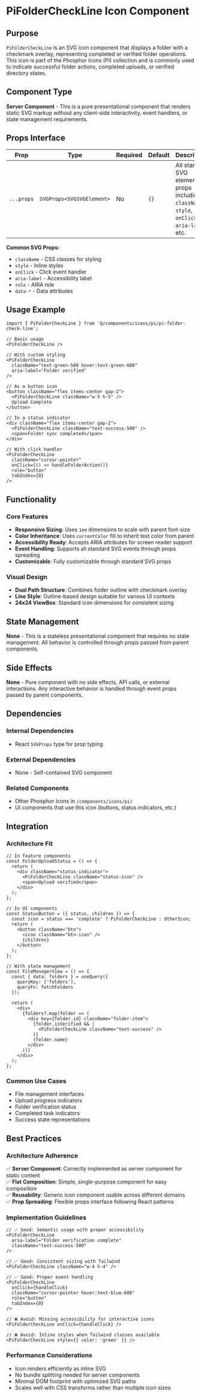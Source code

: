 # PiFolderCheckLine Icon Component

## Purpose
`PiFolderCheckLine` is an SVG icon component that displays a folder with a checkmark overlay, representing completed or verified folder operations. This icon is part of the Phosphor Icons (Pi) collection and is commonly used to indicate successful folder actions, completed uploads, or verified directory states.

## Component Type
**Server Component** - This is a pure presentational component that renders static SVG markup without any client-side interactivity, event handlers, or state management requirements.

## Props Interface

| Prop | Type | Required | Default | Description |
|------|------|----------|---------|-------------|
| `...props` | `SVGProps<SVGSVGElement>` | No | `{}` | All standard SVG element props including `className`, `style`, `onClick`, `aria-label`, etc. |

**Common SVG Props:**
- `className` - CSS classes for styling
- `style` - Inline styles
- `onClick` - Click event handler
- `aria-label` - Accessibility label
- `role` - ARIA role
- `data-*` - Data attributes

## Usage Example

```tsx
import { PiFolderCheckLine } from '@/components/icons/pi/pi-folder-check-line';

// Basic usage
<PiFolderCheckLine />

// With custom styling
<PiFolderCheckLine 
  className="text-green-500 hover:text-green-600" 
  aria-label="Folder verified"
/>

// As a button icon
<button className="flex items-center gap-2">
  <PiFolderCheckLine className="w-5 h-5" />
  Upload Complete
</button>

// In a status indicator
<div className="flex items-center gap-2">
  <PiFolderCheckLine className="text-success-500" />
  <span>Folder sync completed</span>
</div>

// With click handler
<PiFolderCheckLine 
  className="cursor-pointer"
  onClick={() => handleFolderAction()}
  role="button"
  tabIndex={0}
/>
```

## Functionality

### Core Features
- **Responsive Sizing**: Uses `1em` dimensions to scale with parent font-size
- **Color Inheritance**: Uses `currentColor` fill to inherit text color from parent
- **Accessibility Ready**: Accepts ARIA attributes for screen reader support
- **Event Handling**: Supports all standard SVG events through props spreading
- **Customizable**: Fully customizable through standard SVG props

### Visual Design
- **Dual Path Structure**: Combines folder outline with checkmark overlay
- **Line Style**: Outline-based design suitable for various UI contexts
- **24x24 ViewBox**: Standard icon dimensions for consistent sizing

## State Management
**None** - This is a stateless presentational component that requires no state management. All behavior is controlled through props passed from parent components.

## Side Effects
**None** - Pure component with no side effects, API calls, or external interactions. Any interactive behavior is handled through event props passed by parent components.

## Dependencies

### Internal Dependencies
- React `SVGProps` type for prop typing

### External Dependencies
- None - Self-contained SVG component

### Related Components
- Other Phosphor Icons in `/components/icons/pi/`
- UI components that use this icon (buttons, status indicators, etc.)

## Integration

### Architecture Fit
```tsx
// In feature components
const FolderUploadStatus = () => {
  return (
    <div className="status-indicator">
      <PiFolderCheckLine className="status-icon" />
      <span>Upload verified</span>
    </div>
  );
};

// In UI components
const StatusButton = ({ status, children }) => {
  const icon = status === 'complete' ? PiFolderCheckLine : OtherIcon;
  return (
    <button className="btn">
      <icon className="btn-icon" />
      {children}
    </button>
  );
};

// With state management
const FileManagerView = () => {
  const { data: folders } = useQuery({
    queryKey: ['folders'],
    queryFn: fetchFolders
  });

  return (
    <div>
      {folders?.map(folder => (
        <div key={folder.id} className="folder-item">
          {folder.isVerified && (
            <PiFolderCheckLine className="text-success" />
          )}
          {folder.name}
        </div>
      ))}
    </div>
  );
};
```

### Common Use Cases
- File management interfaces
- Upload progress indicators
- Folder verification status
- Completed task indicators
- Success state representations

## Best Practices

### Architecture Adherence
✅ **Server Component**: Correctly implemented as server component for static content  
✅ **Flat Composition**: Simple, single-purpose component for easy composition  
✅ **Reusability**: Generic icon component usable across different domains  
✅ **Prop Spreading**: Flexible props interface following React patterns

### Implementation Guidelines

```tsx
// ✅ Good: Semantic usage with proper accessibility
<PiFolderCheckLine 
  aria-label="Folder verification complete"
  className="text-success-500"
/>

// ✅ Good: Consistent sizing with Tailwind
<PiFolderCheckLine className="w-4 h-4" />

// ✅ Good: Proper event handling
<PiFolderCheckLine 
  onClick={handleClick}
  className="cursor-pointer hover:text-blue-600"
  role="button"
  tabIndex={0}
/>

// ❌ Avoid: Missing accessibility for interactive icons
<PiFolderCheckLine onClick={handleClick} />

// ❌ Avoid: Inline styles when Tailwind classes available
<PiFolderCheckLine style={{ color: 'green' }} />
```

### Performance Considerations
- Icon renders efficiently as inline SVG
- No bundle splitting needed for server components
- Minimal DOM footprint with optimized SVG paths
- Scales well with CSS transforms rather than multiple icon sizes
